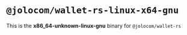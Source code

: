 # `@jolocom/wallet-rs-linux-x64-gnu`

This is the **x86_64-unknown-linux-gnu** binary for `@jolocom/wallet-rs`
